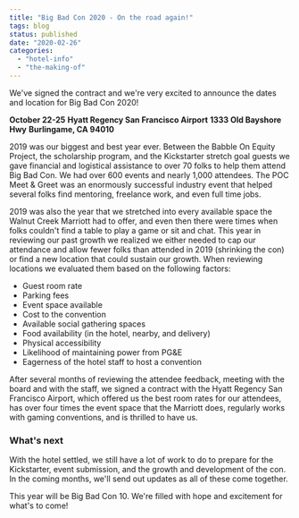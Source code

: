 ```yaml
---
title: "Big Bad Con 2020 - On the road again!"
tags: blog
status: published
date: "2020-02-26"
categories: 
  - "hotel-info"
  - "the-making-of"
---
```


We've signed the contract and we're very excited to announce the dates and location for Big Bad Con 2020!

**October 22-25** **Hyatt Regency San Francisco Airport** **1333 Old Bayshore Hwy** **Burlingame, CA 94010**

2019 was our biggest and best year ever. Between the Babble On Equity Project, the scholarship program, and the Kickstarter stretch goal guests we gave financial and logistical assistance to over 70 folks to help them attend Big Bad Con. We had over 600 events and nearly 1,000 attendees. The POC Meet & Greet was an enormously successful industry event that helped several folks find mentoring, freelance work, and even full time jobs.

2019 was also the year that we stretched into every available space the Walnut Creek Marriott had to offer, and even then there were times when folks couldn't find a table to play a game or sit and chat. This year in reviewing our past growth we realized we either needed to cap our attendance and allow fewer folks than attended in 2019 (shrinking the con) or find a new location that could sustain our growth. When reviewing locations we evaluated them based on the following factors:

- Guest room rate
- Parking fees
- Event space available
- Cost to the convention
- Available social gathering spaces
- Food availability (in the hotel, nearby, and delivery)
- Physical accessibility
- Likelihood of maintaining power from PG&E
- Eagerness of the hotel staff to host a convention

After several months of reviewing the attendee feedback, meeting with the board and with the staff, we signed a contract with the Hyatt Regency San Francisco Airport, which offered us the best room rates for our attendees, has over four times the event space that the Marriott does, regularly works with gaming conventions, and is thrilled to have us.

### What's next

With the hotel settled, we still have a lot of work to do to prepare for the Kickstarter, event submission, and the growth and development of the con. In the coming months, we'll send out updates as all of these come together.

This year will be Big Bad Con 10. We're filled with hope and excitement for what's to come!

